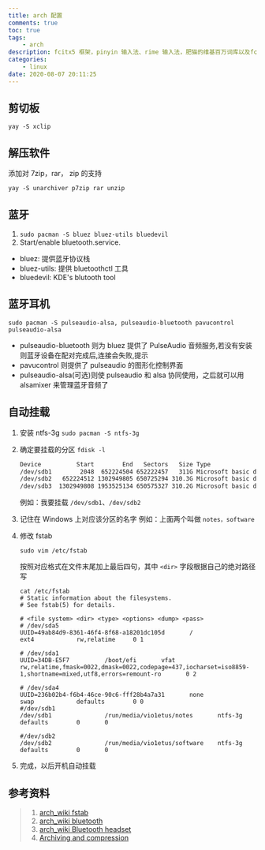 ```yaml
---
title: arch 配置
comments: true
toc: true
tags:
    - arch
description: fcitx5 框架，pinyin 输入法、rime 输入法，肥猫的维基百万词库以及fcitx5-rime 配置
categories:
    - linux
date: 2020-08-07 20:11:25
---
```


## 剪切板

`yay -S xclip`

## 解压软件

添加对 7zip，rar， zip 的支持

`yay -S unarchiver p7zip rar unzip`

## 蓝牙

1. `sudo pacman -S bluez bluez-utils bluedevil`
2. Start/enable bluetooth.service.

-   bluez: 提供蓝牙协议栈
-   bluez-utils: 提供 bluetoothctl 工具
-   bluedevil: KDE's blutooth tool

## 蓝牙耳机

`sudo pacman -S pulseaudio-alsa, pulseaudio-bluetooth pavucontrol pulseaudio-alsa`

-   pulseaudio-bluetooth 则为 bluez 提供了 PulseAudio 音频服务,若没有安装则蓝牙设备在配对完成后,连接会失败,提示
-   pavucontrol 则提供了 pulseaudio 的图形化控制界面
-   pulseaudio-alsa(可选)则使 pulseaudio 和 alsa 协同使用，之后就可以用 alsamixer 来管理蓝牙音频了

## 自动挂载

1. 安装 ntfs-3g
   `sudo pacman -S ntfs-3g`

2. 确定要挂载的分区
   `fdisk -l`

    ```txt
    Device          Start        End   Sectors   Size Type
    /dev/sdb1        2048  652224504 652222457   311G Microsoft basic data
    /dev/sdb2   652224512 1302949805 650725294 310.3G Microsoft basic data
    /dev/sdb3  1302949808 1953525134 650575327 310.2G Microsoft basic data
    ```

    例如：我要挂载 `/dev/sdb1`、`/dev/sdb2`

3. 记住在 Windows 上对应该分区的名字
   例如：上面两个叫做 `notes，software`

4. 修改 fstab

    `sudo vim /etc/fstab`

    按照对应格式在文件末尾加上最后四句，其中 `<dir>` 字段根据自己的绝对路径写

    ```shell
    cat /etc/fstab
    # Static information about the filesystems.
    # See fstab(5) for details.

    # <file system> <dir> <type> <options> <dump> <pass>
    # /dev/sda5
    UUID=49ab84d9-8361-46f4-8f68-a18201dc105d       /               ext4            rw,relatime     0 1

    # /dev/sda1
    UUID=34DB-E5F7          /boot/efi       vfat            rw,relatime,fmask=0022,dmask=0022,codepage=437,iocharset=iso8859-1,shortname=mixed,utf8,errors=remount-ro       0 2

    # /dev/sda4
    UUID=236b02b4-f6b4-46ce-90c6-fff28b4a7a31       none            swap            defaults        0 0
    #/dev/sdb1
    /dev/sdb1               /run/media/vio1etus/notes       ntfs-3g         defaults        0       0

    #/dev/sdb2
    /dev/sdb2               /run/media/vio1etus/software    ntfs-3g         defaults        0       0
    ```

5. 完成，以后开机自动挂载

## 参考资料

> 1. [arch_wiki fstab](https://wiki.archlinux.org/index.php/Fstab)
> 2. [arch_wiki bluetooth](https://wiki.archlinux.org/index.php/bluetooth)
> 3. [arch_wiki Bluetooth headset](https://wiki.archlinux.org/index.php/Bluetooth_headset#Headset_via_Bluez5/PulseAudio)
> 4. [Archiving and compression](https://wiki.archlinux.org/index.php/Archiving_and_compression)
